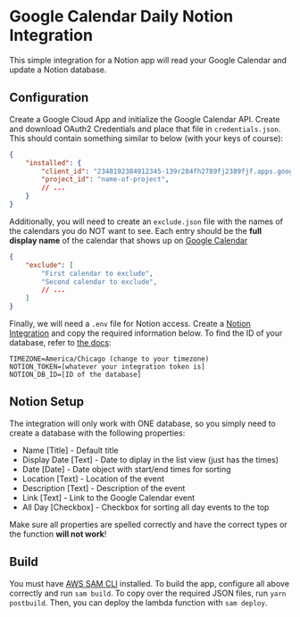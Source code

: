 # Google Calendar Daily Notion Integration

This simple integration for a Notion app will read your Google Calendar and update a Notion database.

## Configuration

Create a Google Cloud App and initialize the Google Calendar API. Create and download OAuth2 Credentials and place that file in `credentials.json`. This should contain something similar to below (with your keys of course):

```json
{
    "installed": {
        "client_id": "2348192384912345-139r284fh2789fj2389fjf.apps.googleusercontent.com",
        "project_id": "name-of-project",
        // ...
    }
}
```

Additionally, you will need to create an `exclude.json` file with the names of the calendars you do NOT want to see. Each entry should be the **full display name** of the calendar that shows up on [Google Calendar](https://calendar.google.com/)

```json
{
    "exclude": [
        "First calendar to exclude",
        "Second calendar to exclude",
        // ...
    ]
}
```

Finally, we will need a `.env` file for Notion access. Create a [Notion Integration](https://developers.notion.com/) and copy the required information below. To find the ID of your database, refer to [the docs](https://developers.notion.com/docs/working-with-databases):

```
TIMEZONE=America/Chicago (change to your timezone)
NOTION_TOKEN=[whatever your integration token is]
NOTION_DB_ID=[ID of the database]
```

## Notion Setup

The integration will only work with ONE database, so you simply need to create a database with the following properties:

* Name [Title] - Default title
* Display Date [Text] - Date to diplay in the list view (just has the times)
* Date [Date] - Date object with start/end times for sorting
* Location [Text] - Location of the event
* Description [Text] - Description of the event
* Link [Text] - Link to the Google Calendar event
* All Day [Checkbox] - Checkbox for sorting all day events to the top

Make sure all properties are spelled correctly and have the correct types or the function **will not work**!

## Build

You must have [AWS SAM CLI](https://docs.aws.amazon.com/serverless-application-model/latest/developerguide/what-is-sam.html) installed. To build the app, configure all above correctly and run `sam build`. To copy over the required JSON files, run `yarn postbuild`. Then, you can deploy the lambda function with `sam deploy`.
